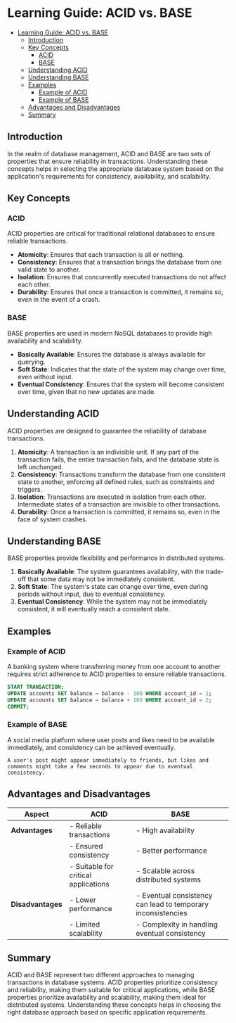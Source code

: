 # Learning Guide: ACID vs. BASE

- [Learning Guide: ACID vs. BASE](#learning-guide-acid-vs-base)
  - [Introduction](#introduction)
  - [Key Concepts](#key-concepts)
    - [ACID](#acid)
    - [BASE](#base)
  - [Understanding ACID](#understanding-acid)
  - [Understanding BASE](#understanding-base)
  - [Examples](#examples)
    - [Example of ACID](#example-of-acid)
    - [Example of BASE](#example-of-base)
  - [Advantages and Disadvantages](#advantages-and-disadvantages)
  - [Summary](#summary)

## Introduction

In the realm of database management, ACID and BASE are two sets of properties that ensure reliability in transactions. Understanding these concepts helps in selecting the appropriate database system based on the application's requirements for consistency, availability, and scalability.

## Key Concepts

### ACID

ACID properties are critical for traditional relational databases to ensure reliable transactions.

- **Atomicity**: Ensures that each transaction is all or nothing.
- **Consistency**: Ensures that a transaction brings the database from one valid state to another.
- **Isolation**: Ensures that concurrently executed transactions do not affect each other.
- **Durability**: Ensures that once a transaction is committed, it remains so, even in the event of a crash.

### BASE

BASE properties are used in modern NoSQL databases to provide high availability and scalability.

- **Basically Available**: Ensures the database is always available for querying.
- **Soft State**: Indicates that the state of the system may change over time, even without input.
- **Eventual Consistency**: Ensures that the system will become consistent over time, given that no new updates are made.

## Understanding ACID

ACID properties are designed to guarantee the reliability of database transactions.

1. **Atomicity**: A transaction is an indivisible unit. If any part of the transaction fails, the entire transaction fails, and the database state is left unchanged.
2. **Consistency**: Transactions transform the database from one consistent state to another, enforcing all defined rules, such as constraints and triggers.
3. **Isolation**: Transactions are executed in isolation from each other. Intermediate states of a transaction are invisible to other transactions.
4. **Durability**: Once a transaction is committed, it remains so, even in the face of system crashes.

## Understanding BASE

BASE properties provide flexibility and performance in distributed systems.

1. **Basically Available**: The system guarantees availability, with the trade-off that some data may not be immediately consistent.
2. **Soft State**: The system's state can change over time, even during periods without input, due to eventual consistency.
3. **Eventual Consistency**: While the system may not be immediately consistent, it will eventually reach a consistent state.

## Examples

### Example of ACID

A banking system where transferring money from one account to another requires strict adherence to ACID properties to ensure reliable transactions.

```sql
START TRANSACTION;
UPDATE accounts SET balance = balance - 100 WHERE account_id = 1;
UPDATE accounts SET balance = balance + 100 WHERE account_id = 2;
COMMIT;
```

### Example of BASE

A social media platform where user posts and likes need to be available immediately, and consistency can be achieved eventually.

```plaintext
A user's post might appear immediately to friends, but likes and comments might take a few seconds to appear due to eventual consistency.
```

## Advantages and Disadvantages

| **Aspect**          | **ACID**                                                                                   | **BASE**                                                                             |
|---------------------|--------------------------------------------------------------------------------------------|--------------------------------------------------------------------------------------|
| **Advantages**      | - Reliable transactions                                                                    | - High availability                                                                  |
|                     | - Ensured consistency                                                                      | - Better performance                                                                 |
|                     | - Suitable for critical applications                                                       | - Scalable across distributed systems                                                |
| **Disadvantages**   | - Lower performance                                                                        | - Eventual consistency can lead to temporary inconsistencies                         |
|                     | - Limited scalability                                                                      | - Complexity in handling eventual consistency                                        |

## Summary

ACID and BASE represent two different approaches to managing transactions in database systems. ACID properties prioritize consistency and reliability, making them suitable for critical applications, while BASE properties prioritize availability and scalability, making them ideal for distributed systems. Understanding these concepts helps in choosing the right database approach based on specific application requirements.
